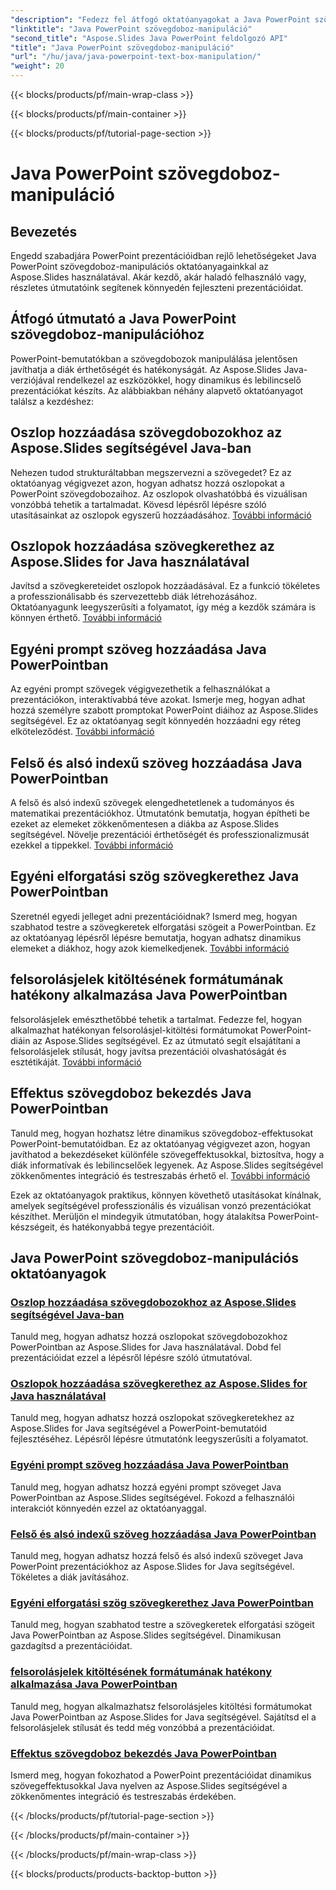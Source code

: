 ```yaml
---
"description": "Fedezz fel átfogó oktatóanyagokat a Java PowerPoint szövegdoboz-manipulációról az Aspose.Slides segítségével. Javítsd prezentációidat lépésről lépésre útmutatóinkkal."
"linktitle": "Java PowerPoint szövegdoboz-manipuláció"
"second_title": "Aspose.Slides Java PowerPoint feldolgozó API"
"title": "Java PowerPoint szövegdoboz-manipuláció"
"url": "/hu/java/java-powerpoint-text-box-manipulation/"
"weight": 20
---
```


{{< blocks/products/pf/main-wrap-class >}}

{{< blocks/products/pf/main-container >}}

{{< blocks/products/pf/tutorial-page-section >}}

# Java PowerPoint szövegdoboz-manipuláció

## Bevezetés

Engedd szabadjára PowerPoint prezentációidban rejlő lehetőségeket Java PowerPoint szövegdoboz-manipulációs oktatóanyagainkkal az Aspose.Slides használatával. Akár kezdő, akár haladó felhasználó vagy, részletes útmutatóink segítenek könnyedén fejleszteni prezentációidat.

## Átfogó útmutató a Java PowerPoint szövegdoboz-manipulációhoz

PowerPoint-bemutatókban a szövegdobozok manipulálása jelentősen javíthatja a diák érthetőségét és hatékonyságát. Az Aspose.Slides Java-verziójával rendelkezel az eszközökkel, hogy dinamikus és lebilincselő prezentációkat készíts. Az alábbiakban néhány alapvető oktatóanyagot találsz a kezdéshez:

## Oszlop hozzáadása szövegdobozokhoz az Aspose.Slides segítségével Java-ban
Nehezen tudod strukturáltabban megszervezni a szövegedet? Ez az oktatóanyag végigvezet azon, hogyan adhatsz hozzá oszlopokat a PowerPoint szövegdobozaihoz. Az oszlopok olvashatóbbá és vizuálisan vonzóbbá tehetik a tartalmadat. Kövesd lépésről lépésre szóló utasításainkat az oszlopok egyszerű hozzáadásához. [További információ](./add-column-in-text-boxes/)

## Oszlopok hozzáadása szövegkerethez az Aspose.Slides for Java használatával
Javítsd a szövegkereteidet oszlopok hozzáadásával. Ez a funkció tökéletes a professzionálisabb és szervezettebb diák létrehozásához. Oktatóanyagunk leegyszerűsíti a folyamatot, így még a kezdők számára is könnyen érthető. [További információ](./add-columns-in-text-frame/)

## Egyéni prompt szöveg hozzáadása Java PowerPointban
Az egyéni prompt szövegek végigvezethetik a felhasználókat a prezentációkon, interaktívabbá téve azokat. Ismerje meg, hogyan adhat hozzá személyre szabott promptokat PowerPoint diáihoz az Aspose.Slides segítségével. Ez az oktatóanyag segít könnyedén hozzáadni egy réteg elköteleződést. [További információ](./add-custom-prompt-text-java-powerpoint/)

## Felső és alsó indexű szöveg hozzáadása Java PowerPointban
A felső és alsó indexű szövegek elengedhetetlenek a tudományos és matematikai prezentációkhoz. Útmutatónk bemutatja, hogyan építheti be ezeket az elemeket zökkenőmentesen a diákba az Aspose.Slides segítségével. Növelje prezentációi érthetőségét és professzionalizmusát ezekkel a tippekkel. [További információ](./add-superscript-subscript-text-java-powerpoint/)

## Egyéni elforgatási szög szövegkerethez Java PowerPointban
Szeretnél egyedi jelleget adni prezentációidnak? Ismerd meg, hogyan szabhatod testre a szövegkeretek elforgatási szögeit a PowerPointban. Ez az oktatóanyag lépésről lépésre bemutatja, hogyan adhatsz dinamikus elemeket a diákhoz, hogy azok kiemelkedjenek. [További információ](./custom-rotation-angle-text-frame-java-powerpoint/)

## felsorolásjelek kitöltésének formátumának hatékony alkalmazása Java PowerPointban
felsorolásjelek emészthetőbbé tehetik a tartalmat. Fedezze fel, hogyan alkalmazhat hatékonyan felsorolásjel-kitöltési formátumokat PowerPoint-diáin az Aspose.Slides segítségével. Ez az útmutató segít elsajátítani a felsorolásjelek stílusát, hogy javítsa prezentációi olvashatóságát és esztétikáját. [További információ](./apply-bullet-fill-format-java-powerpoint/)

## Effektus szövegdoboz bekezdés Java PowerPointban
Tanuld meg, hogyan hozhatsz létre dinamikus szövegdoboz-effektusokat PowerPoint-bemutatóidban. Ez az oktatóanyag végigvezet azon, hogyan javíthatod a bekezdéseket különféle szövegeffektusokkal, biztosítva, hogy a diák informatívak és lebilincselőek legyenek. Az Aspose.Slides segítségével zökkenőmentes integráció és testreszabás érhető el. [További információ](./effect-text-box-paragraph-java-powerpoint/)

Ezek az oktatóanyagok praktikus, könnyen követhető utasításokat kínálnak, amelyek segítségével professzionális és vizuálisan vonzó prezentációkat készíthet. Merüljön el mindegyik útmutatóban, hogy átalakítsa PowerPoint-készségeit, és hatékonyabbá tegye prezentációit.
## Java PowerPoint szövegdoboz-manipulációs oktatóanyagok
### [Oszlop hozzáadása szövegdobozokhoz az Aspose.Slides segítségével Java-ban](./add-column-in-text-boxes/)
Tanuld meg, hogyan adhatsz hozzá oszlopokat szövegdobozokhoz PowerPointban az Aspose.Slides for Java használatával. Dobd fel prezentációidat ezzel a lépésről lépésre szóló útmutatóval.
### [Oszlopok hozzáadása szövegkerethez az Aspose.Slides for Java használatával](./add-columns-in-text-frame/)
Tanuld meg, hogyan adhatsz hozzá oszlopokat szövegkeretekhez az Aspose.Slides for Java segítségével a PowerPoint-bemutatóid fejlesztéséhez. Lépésről lépésre útmutatónk leegyszerűsíti a folyamatot.
### [Egyéni prompt szöveg hozzáadása Java PowerPointban](./add-custom-prompt-text-java-powerpoint/)
Tanuld meg, hogyan adhatsz hozzá egyéni prompt szöveget Java PowerPointban az Aspose.Slides segítségével. Fokozd a felhasználói interakciót könnyedén ezzel az oktatóanyaggal.
### [Felső és alsó indexű szöveg hozzáadása Java PowerPointban](./add-superscript-subscript-text-java-powerpoint/)
Tanuld meg, hogyan adhatsz hozzá felső és alsó indexű szöveget Java PowerPoint prezentációkhoz az Aspose.Slides for Java segítségével. Tökéletes a diák javításához.
### [Egyéni elforgatási szög szövegkerethez Java PowerPointban](./custom-rotation-angle-text-frame-java-powerpoint/)
Tanuld meg, hogyan szabhatod testre a szövegkeretek elforgatási szögeit Java PowerPointban az Aspose.Slides segítségével. Dinamikusan gazdagítsd a prezentációidat.
### [felsorolásjelek kitöltésének formátumának hatékony alkalmazása Java PowerPointban](./apply-bullet-fill-format-java-powerpoint/)
Tanuld meg, hogyan alkalmazhatsz felsorolásjeles kitöltési formátumokat Java PowerPointban az Aspose.Slides for Java segítségével. Sajátítsd el a felsorolásjelek stílusát és tedd még vonzóbbá a prezentációidat.
### [Effektus szövegdoboz bekezdés Java PowerPointban](./effect-text-box-paragraph-java-powerpoint/)
Ismerd meg, hogyan fokozhatod a PowerPoint prezentációidat dinamikus szövegeffektusokkal Java nyelven az Aspose.Slides segítségével a zökkenőmentes integráció és testreszabás érdekében.

{{< /blocks/products/pf/tutorial-page-section >}}

{{< /blocks/products/pf/main-container >}}

{{< /blocks/products/pf/main-wrap-class >}}

{{< blocks/products/products-backtop-button >}}